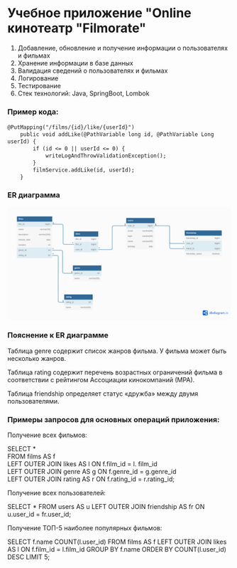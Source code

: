 # Учебное приложение "Online кинотеатр "Filmorate"

1. Добавление, обновление и получение информации о пользователях и фильмах
2. Хранение информации в базе данных
3. Валидация сведений о пользователях и фильмах
4. Логирование
5. Тестирование
6. Стек технологий: Java, SpringBoot, Lombok

### Пример кода:

```
@PutMapping("/films/{id}/like/{userId}")
    public void addLike(@PathVariable long id, @PathVariable Long userId) {
        if (id <= 0 || userId <= 0) {
            writeLogAndThrowValidationException();
        }
        filmService.addLike(id, userId);
    }
```

### ER диаграмма

![ER_diagram](ER_diagram.png)

### Пояснение к ER диаграмме

Таблица genre содержит список жанров фильма.
У фильма может быть несколько жанров.

Таблица rating содержит перечень возрастных ограничений
фильма в соответствии с рейтингом Ассоциации кинокомпаний (МРА).

Таблица friendship определяет статус «дружба» между двумя пользователями.

### Примеры запросов для основных операций приложения:

Получение всех фильмов:

SELECT *  
FROM films AS f  
LEFT OUTER JOIN likes AS l ON f.film_id = l. film_id  
LEFT OUTER JOIN genre AS g ON f.genre_id = g.genre_id  
LEFT OUTER JOIN rating AS r ON f.rating_id = r.rating_id;  

Получение всех пользователей:

SELECT *
FROM users AS u
LEFT OUTER JOIN friendship AS fr ON u.user_id = fr.user_id;

Получение ТОП-5 наиболее популярных фильмов:

SELECT f.name
    COUNT(l.user_id)
FROM films AS f
LEFT OUTER JOIN likes AS l ON f.film_id = l.film_id
GROUP BY f.name
ORDER BY COUNT(l.user_id) DESC
LIMIT 5;